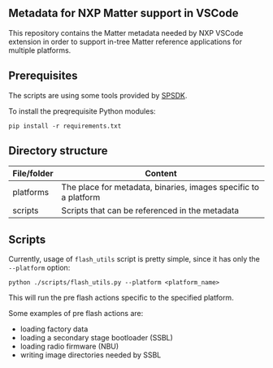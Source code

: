 ## Metadata for NXP Matter support in VSCode

This repository contains the Matter metadata needed by NXP VSCode extension
in order to support in-tree Matter reference applications for multiple platforms.

## Prerequisites
The scripts are using some tools provided by [SPSDK](https://spsdk.readthedocs.io/en/latest/spsdk.html).

To install the preqrequisite Python modules:
```
pip install -r requirements.txt
```

## Directory structure
| File/folder | Content                                                         |
| ----------- | --------------------------------------------------------------- |
| platforms   | The place for metadata, binaries, images specific to a platform | 
| scripts     | Scripts that can be referenced in the metadata                  |

## Scripts
Currently, usage of `flash_utils` script is pretty simple, since it has only the `--platform` option:
```
python ./scripts/flash_utils.py --platform <platform_name>
```
This will run the pre flash actions specific to the specified platform.

Some examples of pre flash actions are:
- loading factory data
- loading a secondary stage bootloader (SSBL)
- loading radio firmware (NBU)
- writing image directories needed by SSBL
